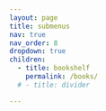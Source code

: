 ```yaml
---
layout: page
title: submenus
nav: true
nav_order: 8
dropdown: true
children:
  - title: bookshelf
    permalink: /books/
  # - title: divider

---
```

